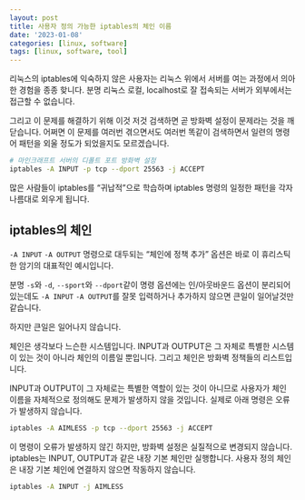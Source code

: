 ```yaml
---
layout: post
title: 사용자 정의 가능한 iptables의 체인 이름
date: '2023-01-08'
categories: [linux, software]
tags: [linux, software, tool]
---
```


리눅스의 iptables에 익숙하지 않은 사용자는 리눅스 위에서 서버를 여는 과정에서 의아한 경험을 종종 핮니다. 분명 리눅스 로컬, localhost로 잘 접속되는 서버가 외부에서는 접근할 수 없습니다.

그리고 이 문제를 해결하기 위해 이것 저것 검색하면 곧 방화벽 설정이 문제라는 것을 깨닫습니다. 어쩌면 이 문제를 여러번 겪으면서도 여러번 똑같이 검색하면서 일련의 명령어 패턴을 외울 정도가 되었을지도 모르겠습니다.

```bash
# 마인크래프트 서버의 디폴트 포트 방화벽 설정
iptables -A INPUT -p tcp --dport 25563 -j ACCEPT
```

많은 사람들이 iptables를 “귀납적”으로 학습하며 iptables 명령의 일정한 패턴을 각자 나름대로 외우게 됩니다.

## iptables의 체인

`-A INPUT` `-A OUTPUT` 명령으로 대두되는 “체인에 정책 추가” 옵션은 바로 이 휴리스틱한 암기의 대표적인 예시입니다.

분명 `-s`와 `-d`, `--sport`와 `--dport`같이 명령 옵션에는 인/아웃바운드 옵션이 분리되어 있는데도 `-A INPUT` `-A OUTPUT`를 잘못 입력하거나 추가하지 않으면 큰일이 일어날것만 같습니다.

하지만 큰일은 일어나지 않습니다.

체인은 생각보다 느슨한 시스템입니다. INPUT과 OUTPUT은 그 자체로 특별한 시스템이 있는 것이 아니라 체인의 이름일 뿐입니다. 그리고 체인은 방화벽 정책들의 리스트입니다.

INPUT과 OUTPUT이 그 자체로는 특별한 역할이 있는 것이 아니므로 사용자가 체인 이름을 자체적으로 정의해도 문제가 발생하지 않을 것입니다. 실제로 아래 명령은 오류가 발생하지 않습니다.

```bash
iptables -A AIMLESS -p tcp --dport 25563 -j ACCEPT
```

이 명령이 오류가 발생하지 않긴 하지만, 방화벽 설정은 실질적으로 변경되지 않습니다. iptables는 INPUT, OUTPUT과 같은 내장 기본 체인만 실행합니다. 사용자 정의 체인은 내장 기본 체인에 연결하지 않으면 작동하지 않습니다.

```sh
iptables -A INPUT -j AIMLESS
```
